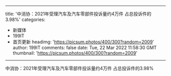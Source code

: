 
---
title: '中消协：2021年受理汽车及汽车零部件投诉量约4万件 占总投诉件的3.98%'
categories: 
 - 新媒体
 - 199IT
 - 首页更新
headimg: 'https://picsum.photos/400/300?random=2009'
author: 199IT
comments: false
date: Tue, 22 Mar 2022 11:58:30 GMT
thumbnail: 'https://picsum.photos/400/300?random=2009'
---

<div>   
中消协：2021年受理汽车及汽车零部件投诉量约4万件 占总投诉件的3.98%  
</div>
            